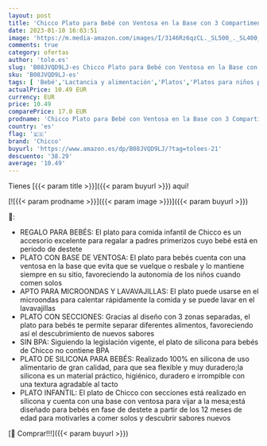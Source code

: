 ```yaml
---
layout: post
title: 'Chicco Plato para Bebé con Ventosa en la Base con 3 Compartimentos  Material Suave y Duradero  Apto para Lavavajillas y Microondas  Sin BPA – Plato con Divisiones de Silicona  Infantil +12 Meses  Azul'
date: 2023-01-10 16:03:51
image: 'https://m.media-amazon.com/images/I/3146Rz6qzCL._SL500_._SL400_.jpg'
comments: true
category: ofertas
author: 'tole.es'
slug: 'B08JVQD9LJ-es Chicco Plato para Bebé con Ventosa en la Base con 3...'
sku: 'B08JVQD9LJ-es'
tags: [ 'Bebé','Lactancia y alimentación','Platos','Platos para niños pequeños','Vajilla y cubiertos','bebé','chicco','🇪🇸', ]
actualPrice: 10.49 EUR
currency: EUR
price: 10.49
comparePrice: 17.0 EUR
prodname: 'Chicco Plato para Bebé con Ventosa en la Base con 3 Compartimentos  Material Suave y Duradero  Apto para Lavavajillas y Microondas  Sin BPA – Plato con Divisiones de Silicona  Infantil +12 Meses  Azul'
country: 'es'
flag: '🇪🇸'
brand: 'Chicco'
buyurl: 'https://www.amazon.es/dp/B08JVQD9LJ/?tag=tolees-21'
descuento: '38.29'
average: '10.49'
---
```


Tienes [{{< param title >}}]({{< param buyurl >}}) aqui!

[![{{< param prodname >}}]({{< param image >}})]({{< param buyurl >}})

🔎:

- REGALO PARA BEBÉS: El plato para comida infantil de Chicco es un accesorio excelente para regalar a padres primerizos cuyo bebé está en periodo de destete
- PLATO CON BASE DE VENTOSA: El plato para bebés cuenta con una ventosa en la base que evita que se vuelque o resbale y lo mantiene siempre en su sitio, favoreciendo la autonomía de los niños cuando comen solos
- APTO PARA MICROONDAS Y LAVAVAJILLAS: El plato puede usarse en el microondas para calentar rápidamente la comida y se puede lavar en el lavavajillas
- PLATO CON SECCIONES: Gracias al diseño con 3 zonas separadas, el plato para bebés te permite separar diferentes alimentos, favoreciendo así el descubrimiento de nuevos sabores
- SIN BPA: Siguiendo la legislación vigente, el plato de silicona para bebés de Chicco no contiene BPA
- PLATO DE SILICONA PARA BEBÉS: Realizado 100% en silicona de uso alimentario de gran calidad, para que sea flexible y muy duradero;la silicona es un material práctico, higiénico, duradero e irrompible con una textura agradable al tacto
- PLATO INFANTIL: El plato de Chicco con secciones está realizado en silicona y cuenta con una base con ventosa para vijar a la mesa;está diseñado para bebés en fase de destete a partir de los 12 meses de edad para motivarles a comer solos y descubrir sabores nuevos

[🛒 Comprar!!!]({{< param buyurl >}})
